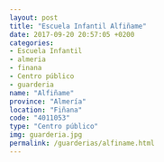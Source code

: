 ```yaml
---
layout: post
title: "Escuela Infantil Alfiñame"
date: 2017-09-20 20:57:05 +0200
categories:
- Escuela Infantil
- almeria
- finana
- Centro público
- guarderia
name: "Alfiñame"
province: "Almería"
location: "Fiñana"
code: "4011053"
type: "Centro público"
img: guarderia.jpg
permalink: /guarderias/alfiname.html
---
```

